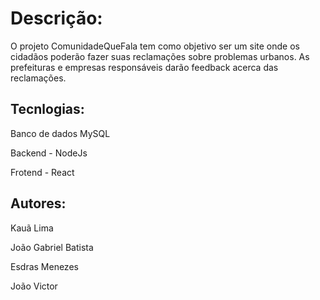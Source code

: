 # Descrição:

O projeto ComunidadeQueFala tem como objetivo ser um site onde os cidadãos poderão fazer suas reclamações sobre problemas urbanos. 
As prefeituras e empresas responsáveis darão feedback acerca das reclamações.

## Tecnlogias:

Banco de dados MySQL

Backend - NodeJs

Frotend - React


## Autores:

Kauã Lima 

João Gabriel Batista

Esdras Menezes

João Victor

